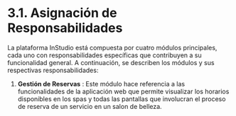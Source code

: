 # 3.1. Asignación de Responsabilidades

La plataforma InStudio está compuesta por cuatro módulos principales, cada uno con responsabilidades específicas que contribuyen a su funcionalidad general. A continuación, se describen los módulos y sus respectivas responsabilidades:

1. **Gestión de Reservas** : Este módulo hace referencia a las funcionalidades de la aplicación web que permite visualizar los horarios disponibles en los spas y todas las pantallas que involucran el proceso de reserva de un servicio en un salon de belleza.

